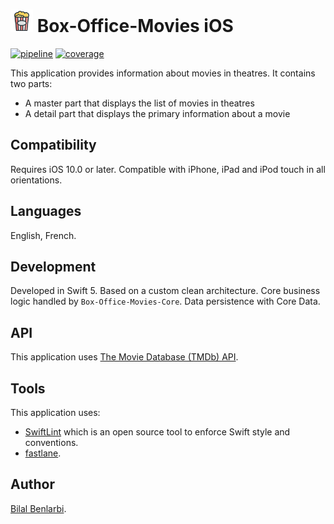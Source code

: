 <img src="./Box-Office-Movies/Box-Office-Movies/Assets.xcassets/AppIcon.appiconset/Icon-App-40x40@3x.png" alt="icon" width="36" height="36"> Box-Office-Movies iOS
======================================

[![pipeline](https://gitlab.com/bilal.b/Box-Office-Movies-iOS/badges/feature/gitlab-ci-setup/pipeline.svg)](https://gitlab.com/bilal.b/Box-Office-Movies-iOS/pipelines) [![coverage](https://gitlab.com/bilal.b/Box-Office-Movies-iOS/badges/feature/gitlab-ci-setup/coverage.svg)](https://gitlab.com/bilal.b/Box-Office-Movies-iOS)

This application provides information about movies in theatres.
It contains two parts:
- A master part that displays the list of movies in theatres
- A detail part that displays the primary information about a movie

## Compatibility
Requires iOS 10.0 or later.
Compatible with iPhone, iPad and iPod touch in all orientations.

## Languages
English, French.

## Development
Developed in Swift 5.
Based on a custom clean architecture.
Core business logic handled by `Box-Office-Movies-Core`.
Data persistence with Core Data.

## API
This application uses [The Movie Database (TMDb) API](https://developers.themoviedb.org/).

## Tools
This application uses:
- [SwiftLint](https://github.com/realm/SwiftLint) which is an open source tool to enforce Swift style and conventions.
- [fastlane](https://fastlane.tools/).

## Author
[Bilal Benlarbi](http://bilal.benlarbi.fr/).
